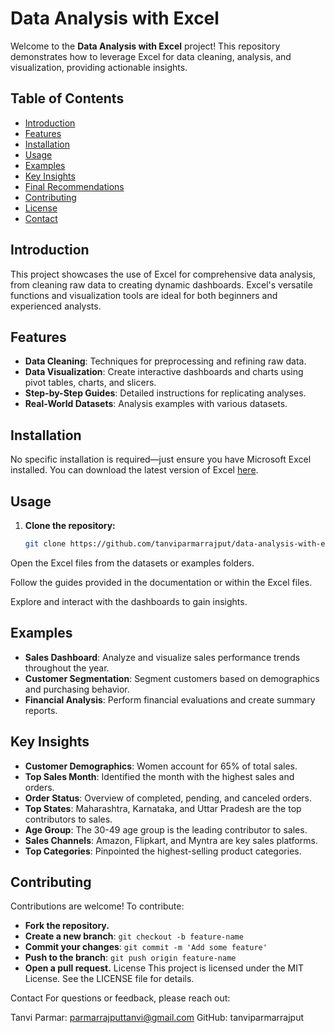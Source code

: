 # Data Analysis with Excel

Welcome to the **Data Analysis with Excel** project! This repository demonstrates how to leverage Excel for data cleaning, analysis, and visualization, providing actionable insights.

## Table of Contents

- [Introduction](#introduction)
- [Features](#features)
- [Installation](#installation)
- [Usage](#usage)
- [Examples](#examples)
- [Key Insights](#key-insights)
- [Final Recommendations](#final-recommendations)
- [Contributing](#contributing)
- [License](#license)
- [Contact](#contact)

## Introduction

This project showcases the use of Excel for comprehensive data analysis, from cleaning raw data to creating dynamic dashboards. Excel's versatile functions and visualization tools are ideal for both beginners and experienced analysts.

## Features

- **Data Cleaning**: Techniques for preprocessing and refining raw data.
- **Data Visualization**: Create interactive dashboards and charts using pivot tables, charts, and slicers.
- **Step-by-Step Guides**: Detailed instructions for replicating analyses.
- **Real-World Datasets**: Analysis examples with various datasets.

## Installation

No specific installation is required—just ensure you have Microsoft Excel installed. You can download the latest version of Excel [here](https://www.microsoft.com/en-us/microsoft-365/excel).

## Usage

1. **Clone the repository:**

   ```bash
   git clone https://github.com/tanviparmarrajput/data-analysis-with-excel.git
Open the Excel files from the datasets or examples folders.

Follow the guides provided in the documentation or within the Excel files.

Explore and interact with the dashboards to gain insights.

## Examples

- **Sales Dashboard**: Analyze and visualize sales performance trends throughout the year.
- **Customer Segmentation**: Segment customers based on demographics and purchasing behavior.
- **Financial Analysis**: Perform financial evaluations and create summary reports.

## Key Insights

- **Customer Demographics**: Women account for 65% of total sales.
- **Top Sales Month**: Identified the month with the highest sales and orders.
- **Order Status**: Overview of completed, pending, and canceled orders.
- **Top States**: Maharashtra, Karnataka, and Uttar Pradesh are the top contributors to sales.
- **Age Group**: The 30-49 age group is the leading contributor to sales.
- **Sales Channels**: Amazon, Flipkart, and Myntra are key sales platforms.
- **Top Categories**: Pinpointed the highest-selling product categories.

## Contributing

Contributions are welcome! To contribute:

- **Fork the repository.**
- **Create a new branch**: `git checkout -b feature-name`
- **Commit your changes**: `git commit -m 'Add some feature'`
- **Push to the branch**: `git push origin feature-name`
- **Open a pull request.**
License
This project is licensed under the MIT License. See the LICENSE file for details.

Contact
For questions or feedback, please reach out:

Tanvi Parmar: parmarrajputtanvi@gmail.com
GitHub: tanviparmarrajput
